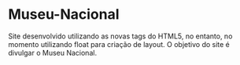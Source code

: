 # Museu-Nacional
Site desenvolvido utilizando as novas tags do HTML5, no entanto, no momento utilizando float para criação de layout. O objetivo do site é divulgar o Museu Nacional.
